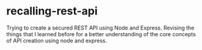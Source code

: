 # recalling-rest-api
Trying to create a secured REST API using Node and Express. Revising the things that I learned before for a better understanding of the core concepts of API creation using node and express.
